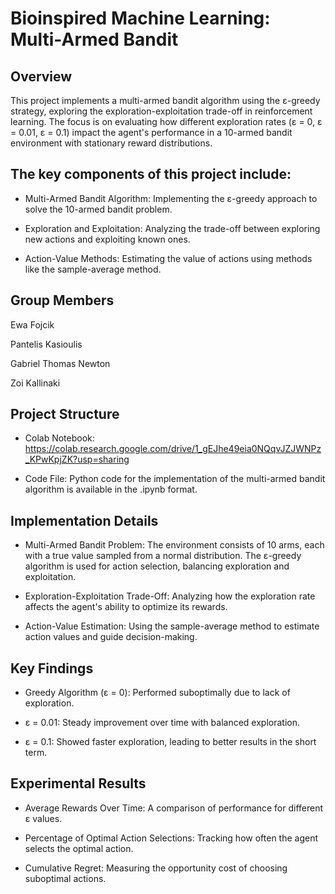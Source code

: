 # Bioinspired Machine Learning: Multi-Armed Bandit
## Overview
This project implements a multi-armed bandit algorithm using the ε-greedy strategy, exploring the exploration-exploitation trade-off in reinforcement learning. The focus is on evaluating how different exploration rates (ε = 0, ε = 0.01, ε = 0.1) impact the agent's performance in a 10-armed bandit environment with stationary reward distributions.

## The key components of this project include:

- Multi-Armed Bandit Algorithm: Implementing the ε-greedy approach to solve the 10-armed bandit problem.

- Exploration and Exploitation: Analyzing the trade-off between exploring new actions and exploiting known ones.

- Action-Value Methods: Estimating the value of actions using methods like the sample-average method.

## Group Members
Ewa Fojcik 

Pantelis Kasioulis 

Gabriel Thomas Newton

Zoi Kallinaki

## Project Structure
- Colab Notebook: https://colab.research.google.com/drive/1_gEJhe49eia0NQqvJZJWNPz_KPwKpjZK?usp=sharing 

- Code File: Python code for the implementation of the multi-armed bandit algorithm is available in the .ipynb format.

## Implementation Details
- Multi-Armed Bandit Problem: The environment consists of 10 arms, each with a true value sampled from a normal distribution. The ε-greedy algorithm is used for action selection, balancing exploration and exploitation.

- Exploration-Exploitation Trade-Off: Analyzing how the exploration rate affects the agent's ability to optimize its rewards.

- Action-Value Estimation: Using the sample-average method to estimate action values and guide decision-making.

## Key Findings
- Greedy Algorithm (ε = 0): Performed suboptimally due to lack of exploration.

- ε = 0.01: Steady improvement over time with balanced exploration.

- ε = 0.1: Showed faster exploration, leading to better results in the short term.

## Experimental Results
- Average Rewards Over Time: A comparison of performance for different ε values.

- Percentage of Optimal Action Selections: Tracking how often the agent selects the optimal action.

- Cumulative Regret: Measuring the opportunity cost of choosing suboptimal actions.
